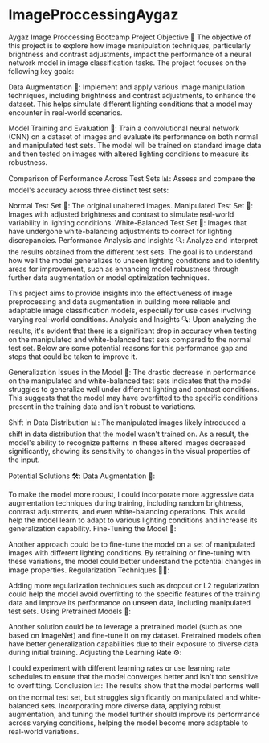 # ImageProccessingAygaz
Aygaz Image Proccessing Bootcamp
Project Objective 🔭 The objective of this project is to explore how image manipulation techniques, particularly brightness and contrast adjustments, impact the performance of a neural network model in image classification tasks. The project focuses on the following key goals:

Data Augmentation 🌟: Implement and apply various image manipulation techniques, including brightness and contrast adjustments, to enhance the dataset. This helps simulate different lighting conditions that a model may encounter in real-world scenarios.

Model Training and Evaluation 🧠: Train a convolutional neural network (CNN) on a dataset of images and evaluate its performance on both normal and manipulated test sets. The model will be trained on standard image data and then tested on images with altered lighting conditions to measure its robustness.

Comparison of Performance Across Test Sets 📊: Assess and compare the model's accuracy across three distinct test sets:

Normal Test Set 📸: The original unaltered images. Manipulated Test Set 🌅: Images with adjusted brightness and contrast to simulate real-world variability in lighting conditions. White-Balanced Test Set 🎨: Images that have undergone white-balancing adjustments to correct for lighting discrepancies. Performance Analysis and Insights 🔍: Analyze and interpret the results obtained from the different test sets. The goal is to understand how well the model generalizes to unseen lighting conditions and to identify areas for improvement, such as enhancing model robustness through further data augmentation or model optimization techniques.

This project aims to provide insights into the effectiveness of image preprocessing and data augmentation in building more reliable and adaptable image classification models, especially for use cases involving varying real-world conditions.
Analysis and Insights 🔍:
Upon analyzing the results, it's evident that there is a significant drop in accuracy when testing on the manipulated and white-balanced test sets compared to the normal test set. Below are some potential reasons for this performance gap and steps that could be taken to improve it.

Generalization Issues in the Model 🧠: The drastic decrease in performance on the manipulated and white-balanced test sets indicates that the model struggles to generalize well under different lighting and contrast conditions. This suggests that the model may have overfitted to the specific conditions present in the training data and isn't robust to variations.

Shift in Data Distribution 📊: The manipulated images likely introduced a shift in data distribution that the model wasn't trained on. As a result, the model's ability to recognize patterns in these altered images decreased significantly, showing its sensitivity to changes in the visual properties of the input.

Potential Solutions 🛠️:
Data Augmentation 🌈:

To make the model more robust, I could incorporate more aggressive data augmentation techniques during training, including random brightness, contrast adjustments, and even white-balancing operations. This would help the model learn to adapt to various lighting conditions and increase its generalization capability.
Fine-Tuning the Model 🔧:

Another approach could be to fine-tune the model on a set of manipulated images with different lighting conditions. By retraining or fine-tuning with these variations, the model could better understand the potential changes in image properties.
Regularization Techniques 🧘‍♂️:

Adding more regularization techniques such as dropout or L2 regularization could help the model avoid overfitting to the specific features of the training data and improve its performance on unseen data, including manipulated test sets.
Using Pretrained Models 🤖:

Another solution could be to leverage a pretrained model (such as one based on ImageNet) and fine-tune it on my dataset. Pretrained models often have better generalization capabilities due to their exposure to diverse data during initial training.
Adjusting the Learning Rate ⚙️:

I could experiment with different learning rates or use learning rate schedules to ensure that the model converges better and isn't too sensitive to overfitting.
Conclusion 📈:
The results show that the model performs well on the normal test set, but struggles significantly on manipulated and white-balanced sets. Incorporating more diverse data, applying robust augmentation, and tuning the model further should improve its performance across varying conditions, helping the model become more adaptable to real-world variations.
